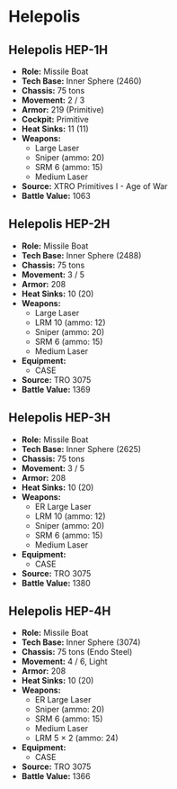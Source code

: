 # Helepolis
## Helepolis HEP-1H
- **Role:** Missile Boat
- **Tech Base:** Inner Sphere (2460)
- **Chassis:** 75 tons
- **Movement:** 2 / 3
- **Armor:** 219 (Primitive)
- **Cockpit:** Primitive
- **Heat Sinks:** 11 (11)
- **Weapons:**
  - Large Laser
  - Sniper (ammo: 20)
  - SRM 6 (ammo: 15)
  - Medium Laser
- **Source:** XTRO Primitives I - Age of War
- **Battle Value:** 1063

## Helepolis HEP-2H
- **Role:** Missile Boat
- **Tech Base:** Inner Sphere (2488)
- **Chassis:** 75 tons
- **Movement:** 3 / 5
- **Armor:** 208
- **Heat Sinks:** 10 (20)
- **Weapons:**
  - Large Laser
  - LRM 10 (ammo: 12)
  - Sniper (ammo: 20)
  - SRM 6 (ammo: 15)
  - Medium Laser
- **Equipment:**
  - CASE
- **Source:** TRO 3075
- **Battle Value:** 1369

## Helepolis HEP-3H
- **Role:** Missile Boat
- **Tech Base:** Inner Sphere (2625)
- **Chassis:** 75 tons
- **Movement:** 3 / 5
- **Armor:** 208
- **Heat Sinks:** 10 (20)
- **Weapons:**
  - ER Large Laser
  - LRM 10 (ammo: 12)
  - Sniper (ammo: 20)
  - SRM 6 (ammo: 15)
  - Medium Laser
- **Equipment:**
  - CASE
- **Source:** TRO 3075
- **Battle Value:** 1380

## Helepolis HEP-4H
- **Role:** Missile Boat
- **Tech Base:** Inner Sphere (3074)
- **Chassis:** 75 tons (Endo Steel)
- **Movement:** 4 / 6, Light
- **Armor:** 208
- **Heat Sinks:** 10 (20)
- **Weapons:**
  - ER Large Laser
  - Sniper (ammo: 20)
  - SRM 6 (ammo: 15)
  - Medium Laser
  - LRM 5 × 2 (ammo: 24)
- **Equipment:**
  - CASE
- **Source:** TRO 3075
- **Battle Value:** 1366

